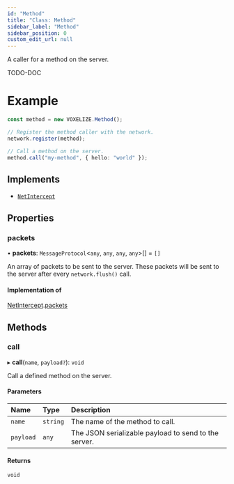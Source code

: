 ```yaml
---
id: "Method"
title: "Class: Method"
sidebar_label: "Method"
sidebar_position: 0
custom_edit_url: null
---
```


A caller for a method on the server.

TODO-DOC

# Example
```ts
const method = new VOXELIZE.Method();

// Register the method caller with the network.
network.register(method);

// Call a method on the server.
method.call("my-method", { hello: "world" });
```

## Implements

- [`NetIntercept`](../interfaces/NetIntercept.md)

## Properties

### packets

• **packets**: `MessageProtocol`\<`any`, `any`, `any`, `any`\>[] = `[]`

An array of packets to be sent to the server. These packets will be
sent to the server after every `network.flush()` call.

#### Implementation of

[NetIntercept](../interfaces/NetIntercept.md).[packets](../interfaces/NetIntercept.md#packets-8)

## Methods

### call

▸ **call**(`name`, `payload?`): `void`

Call a defined method on the server.

#### Parameters

| Name | Type | Description |
| :------ | :------ | :------ |
| `name` | `string` | The name of the method to call. |
| `payload` | `any` | The JSON serializable payload to send to the server. |

#### Returns

`void`
